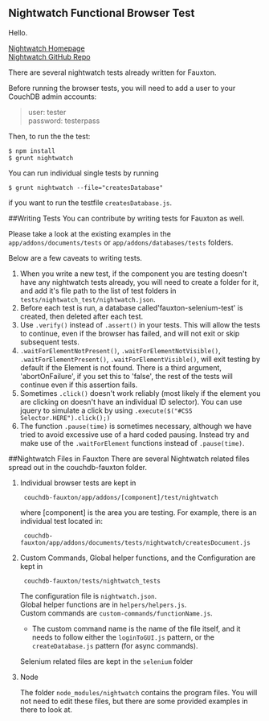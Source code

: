 ## Nightwatch Functional Browser Test

Hello.

[Nightwatch Homepage](http://nightwatchjs.org/)   
[Nightwatch GitHub Repo](https://github.com/beatfactor/nightwatch)

There are several nightwatch tests already written for Fauxton.

Before running the browser tests, you will need to add a user to your CouchDB admin accounts:

> user: tester  
password: testerpass

Then, to run the the test:

    $ npm install
    $ grunt nightwatch


You can run individual single tests by running

    $ grunt nightwatch --file="createsDatabase"

if you want to run the testfile `createsDatabase.js`.

##Writing Tests
You can contribute by writing tests for Fauxton as well.  
  
Please take a look at the existing examples in the `app/addons/documents/tests` or `app/addons/databases/tests` folders.  

Below are a few caveats to writing tests.

1. When you write a new test, if the component you are testing doesn't have any nightwatch tests already, you will need to create a folder for it, and add it's file path to the list of test folders in `tests/nightwatch_test/nightwatch.json`.
1. Before each test is run, a database called'fauxton-selenium-test' is created, then deleted after each test.
2. Use `.verify()` instead of `.assert()` in your tests. This will allow the tests to continue, even if the browser has failed, and will not exit or skip subsequent tests.
3. `.waitForElementNotPresent()`, `.waitForElementNotVisible()`, `.waitForElementPresent()`, `.waitForElementVisible()`, will exit testing by default if the Element is not found. There is a third argument, 'abortOnFailure', if you set this to 'false', the rest of the tests will continue even if this assertion fails.
4. Sometimes `.click()` doesn't work reliably (most likely if the element you are clicking on doesn't have an individual ID selector). You can use jquery to simulate a click by using `.execute($("#CSS Selector.HERE").click();)`
5. The function `.pause(time)` is sometimes necessary, although we have tried to avoid excessive use of a hard coded pausing. Instead try and make use of the `.waitForElement` functions instead of `.pause(time)`. 

##Nightwatch Files in Fauxton
There are several Nightwatch related files spread out in the couchdb-fauxton folder.

1. Individual browser tests are kept in 

        couchdb-fauxton/app/addons/[component]/test/nightwatch 
    
    where [component] is the area you are testing. For example, there is an individual test located in:
  
        couchdb-fauxton/app/addons/documents/tests/nightwatch/createsDocument.js
        
2. Custom Commands, Global helper functions, and the Configuration are kept in

        couchdb-fauxton/tests/nightwatch_tests
        
   The configuration file is `nightwatch.json`.  
   Global helper functions are in `helpers/helpers.js`.  
   Custom commands are `custom-commands/functionName.js`. 
   -  The custom command name is the name of the file itself, and it needs to follow either the `loginToGUI.js` pattern, or the `createDatabase.js` pattern (for async commands).    
   
   Selenium related files are kept in the `selenium` folder

3. Node  

   The folder `node_modules/nightwatch` contains the program files. You will not need to edit these files, but there are some provided examples in there to look at.
